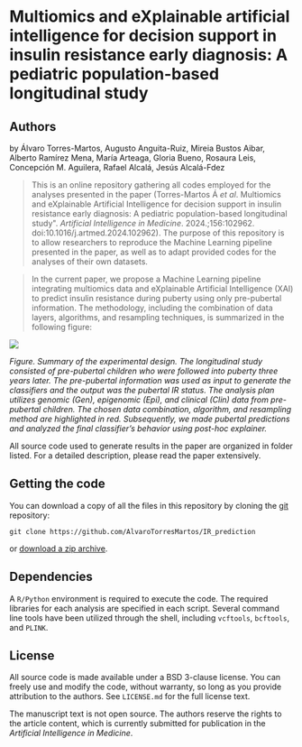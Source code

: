 
# Multiomics and eXplainable artificial intelligence for decision support in insulin resistance early diagnosis: A pediatric population-based longitudinal study

## Authors
by 
Álvaro Torres-Martos,
Augusto Anguita-Ruiz,
Mireia Bustos Aibar, 
Alberto Ramírez Mena, 
María Arteaga, 
Gloria Bueno, 
Rosaura Leis, 
Concepción M. Aguilera, 
Rafael Alcalá, 
Jesús Alcalá-Fdez

> This is an online repository gathering all codes employed for the analyses presented in the paper (Torres-Martos Á *et al*. Multiomics and eXplainable Artificial Intelligence for decision support in insulin resistance early diagnosis: A pediatric population-based longitudinal study". *Artificial Intelligence in Medicine*. 2024.;156:102962. doi:10.1016/j.artmed.2024.102962). The purpose of this repository is to allow researchers to reproduce the Machine Learning pipeline presented in the paper, as well as to adapt provided codes for the analyses of their own datasets.

> In the current paper, we propose a Machine Learning pipeline integrating multiomics data and eXplainable Artificial Intelligence (XAI) to predict insulin resistance during puberty using only pre-pubertal information. The methodology, including the combination of data layers, algorithms, and resampling techniques, is summarized in the following figure:

![](https://github.com/AlvaroTorresMartos/IR_prediction/images/fig1.png)

*Figure. Summary of the experimental design. The longitudinal study consisted of pre-pubertal children who were followed into puberty three years later. The pre-pubertal information was used as input to generate the classifiers and the output was the pubertal IR status. The analysis plan utilizes genomic (Gen), epigenomic (Epi), and clinical (Clin) data from pre-pubertal children. The chosen data combination, algorithm, and resampling method are highlighted in red. Subsequently, we made pubertal predictions and analyzed the final classifier’s behavior using post-hoc explainer.*


All source code used to generate results in the paper are organized in folder listed. For a detailed description, please read the paper extensively.


## Getting the code

You can download a copy of all the files in this repository by cloning the
[git](https://git-scm.com/) repository:

    git clone https://github.com/AlvaroTorresMartos/IR_prediction

or [download a zip archive](https://github.com/AlvaroTorresMartos/IR_prediction/archive/refs/heads/main.zip).


## Dependencies

A `R/Python` environment is required to execute the code. The required libraries for each analysis are specified in each script. Several command line tools have been utilized through the shell, including `vcftools`, `bcftools`, and `PLINK`.


## License

All source code is made available under a BSD 3-clause license. You can freely use and modify the code, without warranty, so long as you provide attribution to the authors. See `LICENSE.md` for the full license text.

The manuscript text is not open source. The authors reserve the rights to the article content, which is currently submitted for publication in the *Artificial Intelligence in Medicine*.
